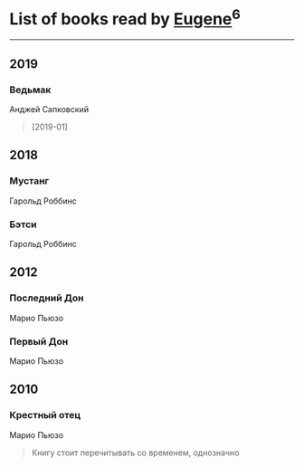 # List of books read by [Eugene](https://www.facebook.com/profile.php?id=695244810674916)<sup>6</sup>
---

## 2019

### Ведьмак
Анджей Сапковский
> [2019-01] 



## 2018

### Мустанг
Гарольд Роббинс


### Бэтси
Гарольд Роббинс



## 2012

### Последний Дон
Марио Пьюзо


### Первый Дон
Марио Пьюзо



## 2010

### Крестный отец
Марио Пьюзо
> Книгу стоит перечитывать со временем, однозначно




